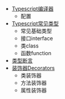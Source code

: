 - [Typescript编译器](./courseware.md/#Typescript编译器)
    - 配置
- [Typescript常见类型](./courseware.md/#Typescript常见类型)
    - 常见基础类型
    - 接口interface
    - 类class
    - 函数function
- [类型断言](./courseware.md/#类型断言)
- [装饰器Decorators](./courseware.md/#装饰器Decorators)
    - 类装饰器
    - 方法装饰器
    - 属性装饰器
